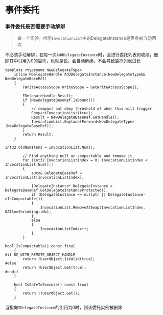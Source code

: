 # 事件委托

### 事件委托是否需要手动解绑

> 做一个实验，检测``InvocationList``中的DelegateInstance是否会被自动回收

不必须手动解绑，在每一次``AddDelegateInstance``时，会进行委托列表的收缩，删除其中引用为0的委托，也就是说，会自动解绑，不会导致委托列表过长

```
template <typename NewDelegateType>
	inline FDelegateHandle AddDelegateInstance(NewDelegateType&& NewDelegateBaseRef)
	{
		FWriteAccessScope WriteScope = GetWriteAccessScope();

		FDelegateHandle Result;
		if (NewDelegateBaseRef.IsBound())
		{
			// compact but obey threshold of when this will trigger
			CompactInvocationList(true);
			Result = NewDelegateBaseRef.GetHandle();
			InvocationList.Emplace(Forward<NewDelegateType>(NewDelegateBaseRef));
		}
		return Result;
	}
```

```
int32 OldNumItems = InvocationList.Num();

		// Find anything null or compactable and remove it
		for (int32 InvocationListIndex = 0; InvocationListIndex < InvocationList.Num();)
		{
			auto& DelegateBaseRef = InvocationList[InvocationListIndex];

			IDelegateInstance* DelegateInstance = DelegateBaseRef.GetDelegateInstanceProtected();
			if (DelegateInstance == nullptr	|| DelegateInstance->IsCompactable())
			{
				InvocationList.RemoveAtSwap(InvocationListIndex, EAllowShrinking::No);
			}
			else
			{
				InvocationListIndex++;
			}
		}
```

```
bool IsCompactable() const final
	{
#if UE_WITH_REMOTE_OBJECT_HANDLE
		return !UserObject.IsValid(true);
#else
		return !UserObject.Get(true);
#endif
	}

	bool IsSafeToExecute() const final
	{
		return !!UserObject.Get();
	}
```

当指向``IDelegateInstance``的引用为0时，则该委托实例被删除
